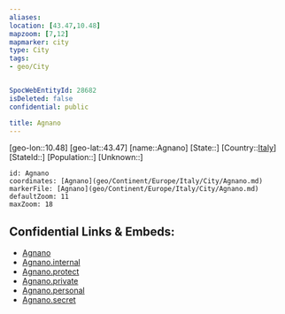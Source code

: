 ```yaml
---
aliases: 
location: [43.47,10.48]
mapzoom: [7,12] 
mapmarker: city 
type: City
tags:
- geo/City


SpocWebEntityId: 28682
isDeleted: false
confidential: public

title: Agnano
---
```

[geo-lon::10.48]
[geo-lat::43.47]
[name::Agnano]
[State::]
[Country::[Italy](geo/Continent/Europe/Italy.md)]
[StateId::]
[Population::]
[Unknown::]


```leaflet
id: Agnano
coordinates: [Agnano](geo/Continent/Europe/Italy/City/Agnano.md)
markerFile: [Agnano](geo/Continent/Europe/Italy/City/Agnano.md)
defaultZoom: 11 
maxZoom: 18
```


## Confidential Links & Embeds: 
- [Agnano](../../../../../../_public/geo/Continent/Europe/Italy/City/Agnano.md) 
- [Agnano.internal](../../../../../../_internal/geo/Continent/Europe/Italy/City/Agnano.internal.md) 
- [Agnano.protect](../../../../../../_protect/geo/Continent/Europe/Italy/City/Agnano.protect.md) 
- [Agnano.private](../../../../../../_private/geo/Continent/Europe/Italy/City/Agnano.private.md) 
- [Agnano.personal](../../../../../../_personal/geo/Continent/Europe/Italy/City/Agnano.personal.md) 
- [Agnano.secret](../../../../../../_secret/geo/Continent/Europe/Italy/City/Agnano.secret.md) 
